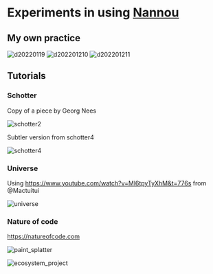 # Experiments in using [Nannou](https://nannou.cc)

## My own practice

![d20220119](images/d20220119.png)
![d202201210](d20220121/images/d202201210.png)
![d202201211](d20220121/images/d202201211.png)

## Tutorials

### Schotter

Copy of a piece by Georg Nees

![schotter2](images/schotter2.png)

Subtler version from schotter4

![schotter4](images/schotter2.png)

### Universe

Using <https://www.youtube.com/watch?v=Ml6tpyTyXhM&t=776s> from @Mactuitui

![universe](images/universe.png)

### Nature of code

<https://natureofcode.com>

![paint_splatter](images/paint_splatter.png)

![ecosystem_project](images/ecosystem_project/ecosystem_project_steaks.png)
